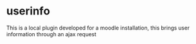 # userinfo
This is a local plugin developed for a moodle installation, this brings user information through an ajax request
